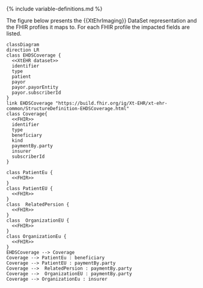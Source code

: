 {% include variable-definitions.md %}

The figure below presents the {{XtEhrImaging}} DataSet representation and the FHIR profiles it maps to. For each FHIR profile the impacted fields are listed.

```mermaid
classDiagram
direction LR
class EHDSCoverage {
  <<XtEHR dataset>>
  identifier
  type
  patient
  payor
  payor.payorEntity
  payor.subscriberId
}
link EHDSCoverage "https://build.fhir.org/ig/Xt-EHR/xt-ehr-common/StructureDefinition-EHDSCoverage.html"
class Coverage{
  <<FHIR>>
  identifier
  type
  beneficiary
  kind
  paymentBy.party
  insurer
  subscriberId
}

class PatientEu {
  <<FHIR>>
}
class PatientEU {
  <<FHIR>>
}
class  RelatedPersion {
  <<FHIR>>
}
class  OrganizationEU {
  <<FHIR>>
}
class OrganizationEu {
  <<FHIR>>
}
EHDSCoverage --> Coverage
Coverage --> PatientEu : beneficiary
Coverage --> PatientEU : paymentBy.party
Coverage -->  RelatedPersion : paymentBy.party
Coverage -->  OrganizationEU : paymentBy.party
Coverage --> OrganizationEu : insurer
```

